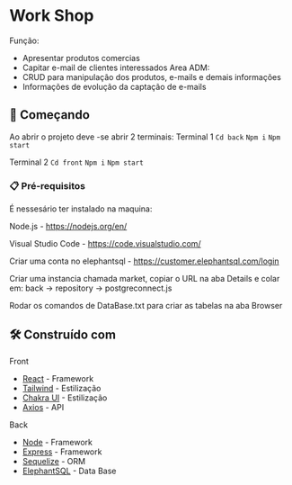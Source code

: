 # Work Shop

Função:
- Apresentar produtos comercias
- Capitar e-mail de clientes interessados 
Area ADM:
- CRUD para manipulação dos produtos, e-mails e demais informações 
- Informações de evolução da captação de e-mails

## 🚀 Começando

Ao abrir o projeto deve -se abrir 2 terminais:
Terminal 1 
`Cd back`
`Npm i`
`Npm start`

Terminal 2
`Cd front`
`Npm i`
`Npm start`

### 📋 Pré-requisitos

É nessesário ter instalado na maquina: 

Node.js - https://nodejs.org/en/

Visual Studio Code - https://code.visualstudio.com/

Criar uma conta no elephantsql - https://customer.elephantsql.com/login

Criar uma instancia chamada market, copiar o URL na aba Details e colar em: back -> repository -> postgreconnect.js

Rodar os comandos de DataBase.txt para criar as tabelas na aba Browser

## 🛠️ Construído com

Front
* [React](https://pt-br.reactjs.org/) - Framework 
* [Tailwind](https://tailwindcss.com/) - Estilização
* [Chakra UI](https://chakra-ui.com/) - Estilização
* [Axios](https://axios-http.com/ptbr/docs/intro) - API

Back
* [Node](https://nodejs.org/en/) - Framework 
* [Express](http://expressjs.com/pt-br/) - Framework 
* [Sequelize](https://sequelize.org/) - ORM 
* [ElephantSQL](https://www.elephantsql.com/) - Data Base



